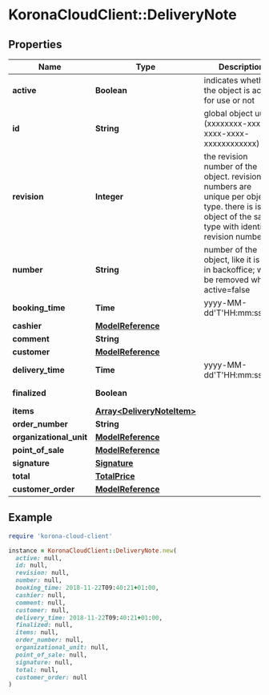 # KoronaCloudClient::DeliveryNote

## Properties

| Name | Type | Description | Notes |
| ---- | ---- | ----------- | ----- |
| **active** | **Boolean** | indicates whether the object is active for use or not | [optional][readonly] |
| **id** | **String** | global object uuid (xxxxxxxx-xxxx-xxxx-xxxx-xxxxxxxxxxxx) | [optional] |
| **revision** | **Integer** | the revision number of the object. revision numbers are unique per object-type. there is is no object of the same type with identical revision numbers. | [optional][readonly] |
| **number** | **String** | number of the object, like it is set in backoffice; will be removed when active&#x3D;false | [optional] |
| **booking_time** | **Time** | yyyy-MM-dd&#39;T&#39;HH:mm:ssXXX | [optional] |
| **cashier** | [**ModelReference**](ModelReference.md) |  | [optional] |
| **comment** | **String** |  | [optional] |
| **customer** | [**ModelReference**](ModelReference.md) |  | [optional] |
| **delivery_time** | **Time** | yyyy-MM-dd&#39;T&#39;HH:mm:ssXXX | [optional] |
| **finalized** | **Boolean** |  | [optional][readonly] |
| **items** | [**Array&lt;DeliveryNoteItem&gt;**](DeliveryNoteItem.md) |  | [optional] |
| **order_number** | **String** |  | [optional] |
| **organizational_unit** | [**ModelReference**](ModelReference.md) |  | [optional] |
| **point_of_sale** | [**ModelReference**](ModelReference.md) |  | [optional] |
| **signature** | [**Signature**](Signature.md) |  | [optional] |
| **total** | [**TotalPrice**](TotalPrice.md) |  | [optional] |
| **customer_order** | [**ModelReference**](ModelReference.md) |  | [optional] |

## Example

```ruby
require 'korona-cloud-client'

instance = KoronaCloudClient::DeliveryNote.new(
  active: null,
  id: null,
  revision: null,
  number: null,
  booking_time: 2018-11-22T09:40:21+01:00,
  cashier: null,
  comment: null,
  customer: null,
  delivery_time: 2018-11-22T09:40:21+01:00,
  finalized: null,
  items: null,
  order_number: null,
  organizational_unit: null,
  point_of_sale: null,
  signature: null,
  total: null,
  customer_order: null
)
```

